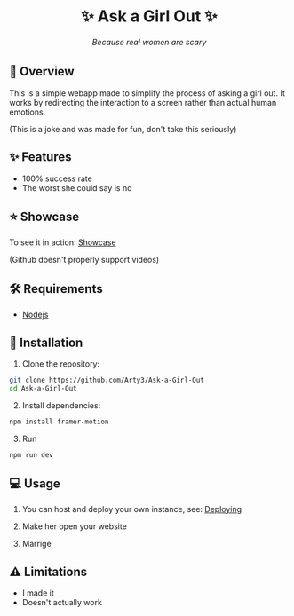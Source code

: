 <h1 align="center">✨ Ask a Girl Out ✨</h1>

<h6 align="center"><em>Because real women are scary</em></h6>

## 📝 Overview

This is a simple webapp made to simplify the process of asking a girl out. It works by redirecting the interaction to a screen rather than actual human emotions.

(This is a joke and was made for fun, don't take this seriously)

## ✨ Features

- 100% success rate
- The worst she could say is no

## ⭐ Showcase

To see it in action: [Showcase](https://youtu.be/5K_IrRx9ttc)

(Github doesn't properly support videos)

## 🛠 Requirements

- [Nodejs](https://nodejs.org/en)

## 🚀 Installation

1. Clone the repository:

```sh
git clone https://github.com/Arty3/Ask-a-Girl-Out
cd Ask-a-Girl-Out
```

2. Install dependencies:

```sh
npm install framer-motion
```

3. Run

```sh
npm run dev
```

## 💻 Usage

1. You can host and deploy your own instance, see: [Deploying](https://nextjs.org/docs/pages/building-your-application/deploying)

2. Make her open your website

3. Marrige

## ⚠ Limitations

- I made it
- Doesn't actually work
